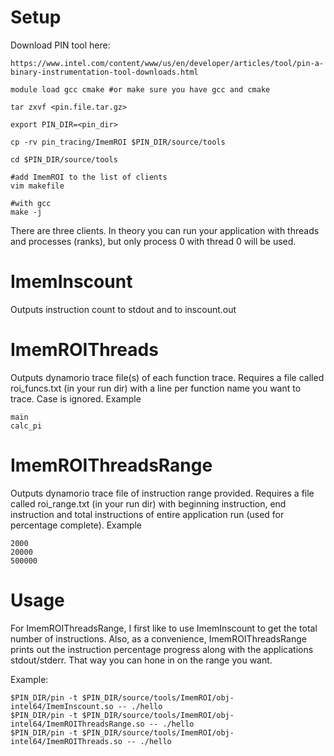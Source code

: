 # Setup
Download PIN tool here:
```
https://www.intel.com/content/www/us/en/developer/articles/tool/pin-a-binary-instrumentation-tool-downloads.html
```
```
module load gcc cmake #or make sure you have gcc and cmake

tar zxvf <pin.file.tar.gz>

export PIN_DIR=<pin_dir>

cp -rv pin_tracing/ImemROI $PIN_DIR/source/tools

cd $PIN_DIR/source/tools

#add ImemROI to the list of clients
vim makefile

#with gcc
make -j
```

There are three clients. In theory you can run your application with threads and processes (ranks), but only process 0 with thread 0 will be used.

# ImemInscount 
Outputs instruction count to stdout and to inscount.out

# ImemROIThreads
Outputs dynamorio trace file(s) of each function trace. Requires a file called roi_funcs.txt (in your run dir) with a line per function name you want to trace. Case is ignored.
Example
```
main
calc_pi
```

# ImemROIThreadsRange
Outputs dynamorio trace file of instruction range provided. Requires a file called roi_range.txt (in your run dir) with beginning instruction, end instruction and total instructions of entire application run (used for percentage complete). 
Example
```
2000
20000
500000
```
# Usage
For ImemROIThreadsRange, I first like to use ImemInscount to get the total number of instructions. Also, as a convenience, ImemROIThreadsRange prints out the instruction percentage progress along with the applications stdout/stderr. That way you can hone in on the range you want.

Example:
```
$PIN_DIR/pin -t $PIN_DIR/source/tools/ImemROI/obj-intel64/ImemInscount.so -- ./hello
$PIN_DIR/pin -t $PIN_DIR/source/tools/ImemROI/obj-intel64/ImemROIThreadsRange.so -- ./hello
$PIN_DIR/pin -t $PIN_DIR/source/tools/ImemROI/obj-intel64/ImemROIThreads.so -- ./hello
```
